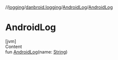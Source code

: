 //[logging](../../../index.md)/[danbroid.logging](../index.md)/[AndroidLog](index.md)/[AndroidLog](-android-log.md)



# AndroidLog  
[jvm]  
Content  
fun [AndroidLog](-android-log.md)(name: [String](https://kotlinlang.org/api/latest/jvm/stdlib/kotlin/-string/index.html))  



